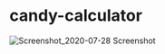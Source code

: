 # candy-calculator
![Screenshot_2020-07-28 Screenshot](https://user-images.githubusercontent.com/40587355/88720834-1ff0fb00-d0eb-11ea-935e-56c816b4b5a3.jpg)
